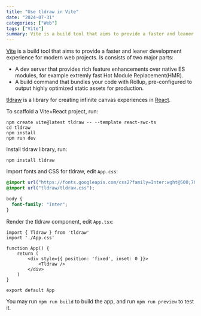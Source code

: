 ```yaml
---
title: "Use tldraw in Vite"
date: "2024-07-31"
categories: ["Web"]
tags: ["Vite"]
summary: Vite is a build tool that aims to provide a faster and leaner development experience for modern web projects.
---
```


[Vite](https://vitejs.dev/) is a build tool that aims to provide a faster and leaner development experience for modern web projects. Is consists of two major parts:
- A dev server that provides rich feature enhancements over native ES modules, for example extremly fast Hot Module Replacement(HMR).
- A build command that bundles your code with Rollup, pre-configured to output highly optimized static assets for production.

[tldraw](https://tldraw.com/) is a library for creating infinite canvas experiences in [React](https://react.dev/).

To scaffold a Vite+React project, run:
```shell
npm create vite@latest tldraw -- --template react-swc-ts
cd tldraw
npm install
npm run dev
```

Install tldraw library, run:
```shell
npm install tldraw
```

Import fonts and CSS for tldraw, edit `App.css`:
```css
@import url("https://fonts.googleapis.com/css2?family=Inter:wght@500;700&display=swap");
@import url("tldraw/tldraw.css");

body {
  font-family: "Inter";
}
```

Render the tldraw component, edit `App.tsx`:
```tsx
import { Tldraw } from 'tldraw'
import './App.css'

function App() {
    return (
        <div style={{ position: 'fixed', inset: 0 }}>
            <Tldraw />
        </div>
    )
}

export default App
```

You may run `npm run build` to build the app, and run `npm run preview` to test it.
